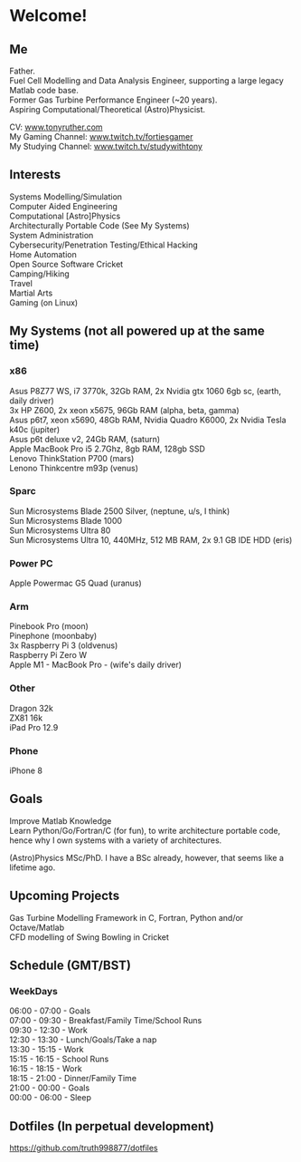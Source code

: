 # Welcome!

## Me

Father.  
Fuel Cell Modelling and Data Analysis Engineer, supporting a large legacy Matlab code base.  
Former Gas Turbine Performance Engineer (~20 years).  
Aspiring Computational/Theoretical (Astro)Physicist.  
  
CV: www.tonyruther.com  
My Gaming Channel: www.twitch.tv/fortiesgamer  
My Studying Channel: www.twitch.tv/studywithtony 

## Interests 

Systems Modelling/Simulation  
Computer Aided Engineering  
Computational [Astro]Physics  
Architecturally Portable Code (See My Systems)  
System Administration  
Cybersecurity/Penetration Testing/Ethical Hacking  
Home Automation  
Open Source Software
Cricket  
Camping/Hiking  
Travel  
Martial Arts  
Gaming (on Linux)

## My Systems (not all powered up at the same time)

### x86

Asus P8Z77 WS, i7 3770k, 32Gb RAM, 2x Nvidia gtx 1060 6gb sc, (earth, daily driver)  
3x HP Z600, 2x xeon x5675, 96Gb RAM (alpha, beta, gamma)  
Asus p6t7, xeon x5690, 48Gb RAM, Nvidia Quadro K6000, 2x Nvidia Tesla k40c (jupiter)  
Asus p6t deluxe v2, 24Gb RAM,  (saturn)  
Apple MacBook Pro i5 2.7Ghz, 8gb RAM, 128gb SSD  
Lenovo ThinkStation P700 (mars)  
Lenono Thinkcentre m93p (venus)  

### Sparc

Sun Microsystems Blade 2500 Silver, (neptune, u/s, I think)  
Sun Microsystems Blade 1000  
Sun Microsystems Ultra 80  
Sun Microsystems Ultra 10, 440MHz, 512 MB RAM, 2x 9.1 GB IDE HDD (eris)  

### Power PC

Apple Powermac G5 Quad (uranus)  

### Arm

Pinebook Pro (moon)  
Pinephone (moonbaby)  
3x Raspberry Pi 3 (oldvenus)   
Raspberry Pi Zero W  
Apple M1 - MacBook Pro - (wife's daily driver)   

### Other

Dragon 32k  
ZX81 16k  
iPad Pro 12.9  

### Phone

iPhone 8

## Goals

Improve Matlab Knowledge  
Learn Python/Go/Fortran/C (for fun), to write architecture portable code, hence why I own systems with a variety of architectures.  

(Astro)Physics MSc/PhD. I have a BSc already, however, that seems like a lifetime ago.

## Upcoming Projects

Gas Turbine Modelling Framework in C, Fortran, Python and/or Octave/Matlab  
CFD modelling of Swing Bowling in Cricket 

## Schedule (GMT/BST)

### WeekDays

  06:00 - 07:00 - Goals  
  07:00 - 09:30 - Breakfast/Family Time/School Runs  
  09:30 - 12:30 - Work  
  12:30 - 13:30 - Lunch/Goals/Take a nap  
  13:30 - 15:15 - Work  
  15:15 - 16:15 - School Runs  
  16:15 - 18:15 - Work       
  18:15 - 21:00 - Dinner/Family Time  
  21:00 - 00:00 - Goals  
  00:00 - 06:00 - Sleep

## Dotfiles (In perpetual development) 

https://github.com/truth998877/dotfiles  
